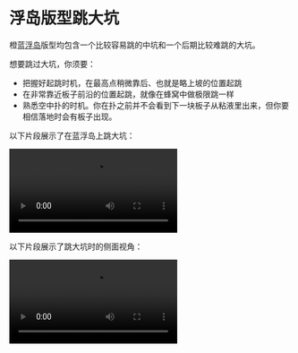 # 浮岛版型跳大坑

橙蓝[浮岛](../rolls/isolated-duo.zh.md)版型均包含一个比较容易跳的中坑和一个后期比较难跳的大坑。

想要跳过大坑，你须要：

* 把握好起跳时机，在最高点稍微靠后、也就是略上坡的位置起跳
* 在非常靠近板子前沿的位置起跳，就像在蜂窝中做极限跳一样
* 熟悉空中扑的时机。你在扑之前并不会看到下一块板子从粘液里出来，但你要相信落地时会有板子出现。

以下片段展示了在蓝浮岛上跳大坑：

<video controls>
  <source src="/images/advanced/isolated-duo-god-jumps/isolated-duo-god-jump-forward.mp4" type="video/mp4">
</video>

以下片段展示了跳大坑时的侧面视角：

<video controls>
  <source src="/images/advanced/isolated-duo-god-jumps/isolated-duo-god-jump-side.mp4" type="video/mp4">
</video>
